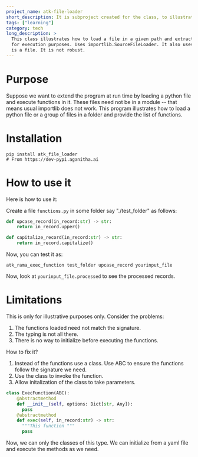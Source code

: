 ```yaml
---
project_name: atk-file-loader
short_description: It is subproject created for the class, to illustrate dynamic file loading 
tags: ["learning"]
category: tech
long_description: >
  This class illustrates how to load a file in a given path and extracts functions from it
  for execution purposes. Uses importlib.SourceFileLoader. It also uses inspect to check if
  is a file. It is not robust. 
---
```


# Purpose
Suppose we want to extend the program at run time by loading a python file and execute functions in it.
These files need not be in a module -- that means usual importlib does not work. This program illustrates
how to load a python file or a group of files in a folder and provide the list of functions. 

# Installation
```
pip install atk_file_loader 
# From https://dev-pypi.aganitha.ai
```

# How to use it
Here is how to use it:

Create a file `functions.py` in some folder say "./test_folder" as follows:
```python 
def upcase_record(in_record:str) -> str:
    return in_record.upper()

def capitalize_record(in_record:str) -> str:
    return in_record.capitalize()
```

Now, you can test it as:
```
atk_rama_exec_function test_folder upcase_record yourinput_file
```
Now, look at `yourinput_file.processed` to see the processed records. 
# Limitations
This is only for illustrative purposes only. Consider the problems:
1. The functions loaded need not match the signature.
2. The typing is not all there.
3. There is no way to initialize before executing the functions. 

How to fix it?

1. Instead of the functions use a class. Use ABC to ensure the functions follow the signature we need.
2. Use the class to invoke the function. 
3. Allow initalization of the class to take parameters.

```python
class ExecFunction(ABC):
    @abstractmethod
    def __init__(self, options: Dict[str, Any]):
      pass
    @abstractmethod
    def exec(self, in_record:str) -> str:
      """This function """
      pass
```
Now, we can only the classes of this type. We can initialize from a yaml file and execute the methods as we need. 
